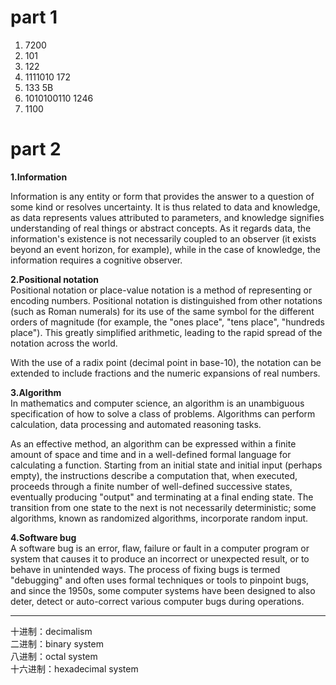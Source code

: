 # part 1

1. 7200
2. 101
3. 122
4. 1111010 172
5. 133 5B
6. 1010100110 1246 
7. 1100

# part 2

**1.Information**  

Information is any entity or form that provides the answer to a question of some kind or resolves uncertainty. It is thus related to data and knowledge, as data represents values attributed to parameters, and knowledge signifies understanding of real things or abstract concepts. As it regards data, the information's existence is not necessarily coupled to an observer (it exists beyond an event horizon, for example), while in the case of knowledge, the information requires a cognitive observer.

**2.Positional notation**   
Positional notation or place-value notation is a method of representing or encoding numbers. Positional notation is distinguished from other notations (such as Roman numerals) for its use of the same symbol for the different orders of magnitude (for example, the "ones place", "tens place", "hundreds place"). This greatly simplified arithmetic, leading to the rapid spread of the notation across the world.

With the use of a radix point (decimal point in base-10), the notation can be extended to include fractions and the numeric expansions of real numbers.  

**3.Algorithm**  
In mathematics and computer science, an algorithm is an unambiguous specification of how to solve a class of problems. Algorithms can perform calculation, data processing and automated reasoning tasks.

As an effective method, an algorithm can be expressed within a finite amount of space and time and in a well-defined formal language for calculating a function. Starting from an initial state and initial input (perhaps empty), the instructions describe a computation that, when executed, proceeds through a finite number of well-defined successive states, eventually producing "output" and terminating at a final ending state. The transition from one state to the next is not necessarily deterministic; some algorithms, known as randomized algorithms, incorporate random input.  

**4.Software bug**  
A software bug is an error, flaw, failure or fault in a computer program or system that causes it to produce an incorrect or unexpected result, or to behave in unintended ways. The process of fixing bugs is termed "debugging" and often uses formal techniques or tools to pinpoint bugs, and since the 1950s, some computer systems have been designed to also deter, detect or auto-correct various computer bugs during operations.  

---
十进制：decimalism  
二进制：binary system  
八进制：octal system  
十六进制：hexadecimal system